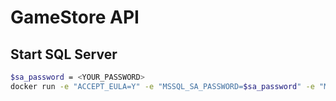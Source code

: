 #  GameStore API

## Start SQL Server

```bash
$sa_password = <YOUR_PASSWORD>
docker run -e "ACCEPT_EULA=Y" -e "MSSQL_SA_PASSWORD=$sa_password" -e "MSSQL_PID=Evaluation" -p 1433:1433  --name mssql -d mcr.microsoft.com/mssql/server:2022-latest
```

